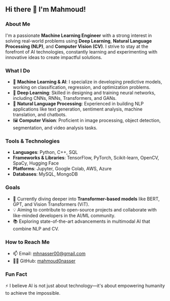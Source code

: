 ## Hi there 👋 I'm Mahmoud!

### About Me
I'm a passionate **Machine Learning Engineer** with a strong interest in solving real-world problems using **Deep Learning**, **Natural Language Processing (NLP)**, and **Computer Vision (CV)**. I strive to stay at the forefront of AI technologies, constantly learning and experimenting with innovative ideas to create impactful solutions.

### What I Do
- 🔭 **Machine Learning & AI**: I specialize in developing predictive models, working on classification, regression, and optimization problems.
- 🤖 **Deep Learning**: Skilled in designing and training neural networks, including CNNs, RNNs, Transformers, and GANs.
- 📝 **Natural Language Processing**: Experienced in building NLP applications like text generation, sentiment analysis, machine translation, and chatbots.
- 🖼️ **Computer Vision**: Proficient in image processing, object detection, segmentation, and video analysis tasks.

### Tools & Technologies
- **Languages**: Python, C++, SQL
- **Frameworks & Libraries**: TensorFlow, PyTorch, Scikit-learn, OpenCV, SpaCy, Hugging Face
- **Platforms**: Jupyter, Google Colab, AWS, Azure
- **Databases**: MySQL, MongoDB

### Goals
- 🌱 Currently diving deeper into **Transformer-based models** like BERT, GPT, and Vision Transformers (ViT).
- 💡 Aiming to contribute to open-source projects and collaborate with like-minded developers in the AI/ML community.
- 📚 Exploring state-of-the-art advancements in multimodal AI that combine NLP and CV.

### How to Reach Me
- 📫 Email: [mhnasser00@gmail.com](mailto:mhnasser00@gmail.com)
- 🧑‍💻 GitHub: [mahmoud0nasser](https://github.com/mahmoud0nasser)

### Fun Fact
⚡ I believe AI is not just about technology—it's about empowering humanity to achieve the impossible.
